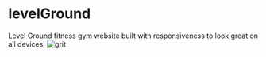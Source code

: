 # levelGround
Level Ground fitness gym website built with responsiveness to look great on all devices.
![grit](https://user-images.githubusercontent.com/29158874/137222903-54591fb0-e840-454b-bc2a-96de88f16936.png)

